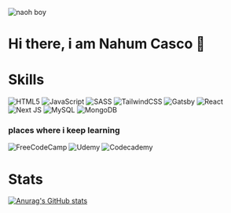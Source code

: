 

![naoh boy](https://lh3.googleusercontent.com/wZ5jT6yPfZMXHdbXxi_ySyxaNOtMOf4xKBlnGphCQOExamKoJ_H6CpWG2KSpmKgXKajS1GaOYZSwS9q5XD3Lli7FQeiHTD8fhJMvHbV4Y_a6IWjcJR4yGG5vjyphgfu1SM9CCwXmXJVyaV1KGa52iN663IBSE0H9uq944pe8xMbqt8mQ2Xy9s5sXpaElwnaLuidp1oQGXYyWpv-OhIF2nUZ8Vi3_KtxYW19zakeyv9K9yGAXC0d1s2hVYCxUrK3pGKpiIQfu2uIpRjZ2HNOKdOuesEs_Edtzv05NhPBo5MySsG0X1uIcG86cciWthjM36rssA2u2IHxP3rnkL87FEDOeaOJIZAU0T0XLVK_gqUUssWtQfr8B9g236ewT3L5lFq7GnErNlfBAbvBgbBymmMf7q6gLmQUaJmA-SzSwjTG9z8oIqZzWOooBsL1SauWE-jF_n2avDiwNfWiAFXfc1QiS4elPMxI7xNLHf2G9FkOo7EjqWKqp7jjS6yU-53MxtomARuzrtwau40_AfGjNKMQfaBwqO713d4quCw1HGsLREP9--kp4qBRweAyzOwEaxraXjvVFLJkCyTbJwbO1tacy_Ms9Ld3DkBCnhyEaCvCxha8qwLjyeXJwkFzNmrx3p-Wk1m9WMgfZDCvImJoyEfjenx3SNzxa2LPnrNYdlnaU5u87Oj3yEwH5BkGSSWgo8rdUIjo5DWXepm9HHzDzfqOKXDj3tUSr2nropLzO6tTlZpnFnUSnCUGmw279rqn7jMlHmcGm2SBaglF9LuN81X4HbvS0jiAz=w1366-h588-no?authuser=1) 

# Hi there, i am Nahum Casco 👋



# Skills 

<!-- ![me](https://lh3.googleusercontent.com/z1MtLU80KuoV9U8ggZY3D0XKAzTmNSZ99rTxciCZxH_JvIui8gRGyASB3Sd1IymdQAwAXofWfXDYNEeQY5zFHAYMt23urxoXX_4_R2Xyc0Yczg2y-ODs6cbfUyAV1fzVrz9Y3DAXQmESKxyP_7K5jUb9rIYTECx0uXvfJuBTdvNO3mdGkk2Xu-cBNd6C_Wt4vuFS6UzVr3Q5SbMPeo0QoPe4buYU91JCmot4dQU758Xs0mfEyPLVsCj6b6uZ-E_-3xoimeW5CFVTUOBfchr_VyJsmGjUl1wkqpLBpC5q2F-ChjhYMa-FvA_phLtVrgLUPX2UbI19E6O8ymXhHwzuD7bkyD3v3jva2BiKygXT-wV9QUOw2M731j7hy1i2c-hmKTQ6c6brE8a9nxkTKoIb6RiT7uItaG1g0s79lsaGIwsnUlRjpjzZWDtUtSGP_s1v25-9NVUDpCmTfOI4OluVjzvww9GpvnDxdWd4uveMTjTUSPchbA6U9srXWS3w0Ist9UzqzKXoGmuqpoyWdAIG_zjq4e_gkJlYe7_Csyw30d_PvZYBRmn20xjx6Uo1IVv09-fDFB_ZiJA9fS4Q9JHgctyjgoDWe7YwYc5s8bGR9GZjFGTxUGcGZ3QaxUBY308LFsPDrrx_uk-yADx1nOMQf-h686lu9G7Z0NFfEDjIel0PCSFIFyfwv6KysPVVLXyN_1p9WXBDtWvlZAUVF8pqgnRWD3ydm2u-4hZVuqRCkGXLkHMImPZpv-_WeN2A7zzkDK1HJBnQtirHTfSE2QLpiFHBLcNNthMR=w150-h150-no?authuser=1) -->

![HTML5](https://img.shields.io/badge/html5-%23E34F26.svg?style=for-the-badge&logo=html5&logoColor=white)
![JavaScript](https://img.shields.io/badge/javascript-%23323330.svg?style=for-the-badge&logo=javascript&logoColor=%23F7DF1E)
![SASS](https://img.shields.io/badge/SASS-hotpink.svg?style=for-the-badge&logo=SASS&logoColor=white)
![TailwindCSS](https://img.shields.io/badge/tailwindcss-%2338B2AC.svg?style=for-the-badge&logo=tailwind-css&logoColor=white)
![Gatsby](https://img.shields.io/badge/Gatsby-%23663399.svg?style=for-the-badge&logo=gatsby&logoColor=white)
![React](https://img.shields.io/badge/react-%2320232a.svg?style=for-the-badge&logo=react&logoColor=%2361DAFB)
![Next JS](https://img.shields.io/badge/Next-black?style=for-the-badge&logo=next.js&logoColor=white)
![MySQL](https://img.shields.io/badge/mysql-%2300f.svg?style=for-the-badge&logo=mysql&logoColor=white)
![MongoDB](https://img.shields.io/badge/MongoDB-%234ea94b.svg?style=for-the-badge&logo=mongodb&logoColor=white)

### places where i keep learning
![FreeCodeCamp](https://img.shields.io/badge/Freecodecamp-%23123.svg?&style=for-the-badge&logo=freecodecamp&logoColor=green)
![Udemy](https://img.shields.io/badge/Udemy-A435F0?style=for-the-badge&logo=Udemy&logoColor=white)
![Codecademy](https://img.shields.io/badge/Codecademy-FFF0E5?style=for-the-badge&logo=codecademy&logoColor=1F243A)

# Stats
[![Anurag's GitHub stats](https://github-readme-stats.vercel.app/api?username=nahumcrep&show_icons=true&theme=gruvbox)](https://github.com/nahumcrep/github-readme-stats)
<!--
**NahumCRep/NahumCRep** is a ✨ _special_ ✨ repository because its `README.md` (this file) appears on your GitHub profile.

Here are some ideas to get you started:

- 🔭 I’m currently working on ...
- 🌱 I’m currently learning ...
- 👯 I’m looking to collaborate on ...
- 🤔 I’m looking for help with ...
- 💬 Ask me about ...
- 📫 How to reach me: ...
- 😄 Pronouns: ...
- ⚡ Fun fact: ...
-->
